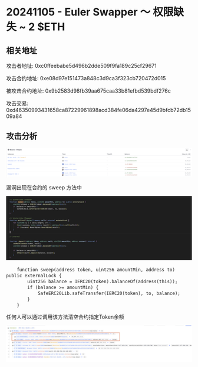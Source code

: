 # 20241105 - Euler Swapper ～ 权限缺失 ~ 2 $ETH

## 相关地址

攻击者地址: 0xc0ffeebabe5d496b2dde509f9fa189c25cf29671

攻击合约地址: 0xe08d97e151473a848c3d9ca3f323cb720472d015

被攻击合约地址: 0x9b2583d98fb39aa675caa33b81efbd539bdf276c

攻击交易: 0xd46350993431658ca87229961898acd384fe06da4297e45d9bfcb72db1509a84

## 攻击分析

![image-20241106193626848](../../img/image-20241106193626848.png)

漏洞出现在合约的 sweep 方法中

![image-20241106193712613](../../img/image-20241106193712613.png)

```solidity
    function sweep(address token, uint256 amountMin, address to) public externalLock {
        uint256 balance = IERC20(token).balanceOf(address(this));
        if (balance >= amountMin) {
            SafeERC20Lib.safeTransfer(IERC20(token), to, balance);
        }
    }
```

任何人可以通过调用该方法清空合约指定Token余额

![image-20241106193806537](../../img/image-20241106193806537.png)

